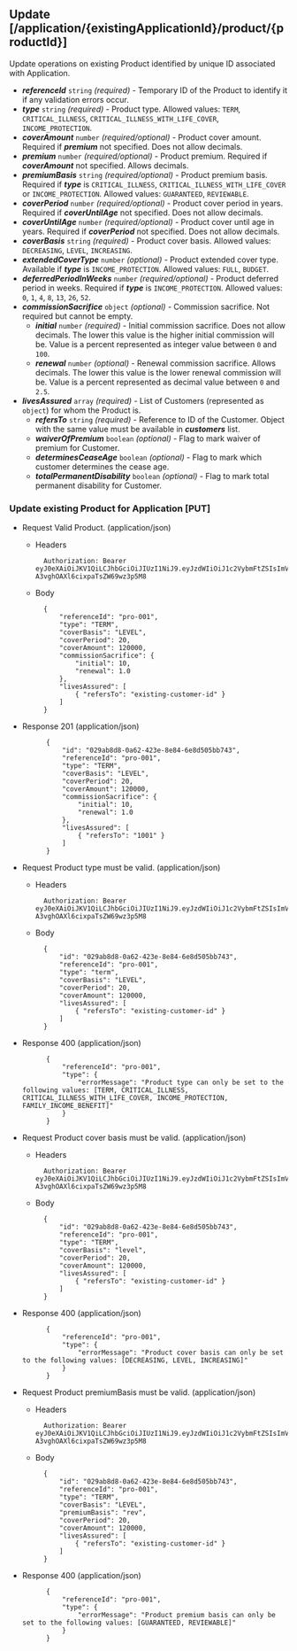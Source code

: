 ## Update [/application/{existingApplicationId}/product/{productId}]
Update operations on existing Product identified by unique ID associated with Application.

- ***referenceId*** `string` *(required)* - Temporary ID of the Product to identify it if any validation errors occur.
- ***type*** `string` *(required)* - Product type. Allowed values: `TERM`, `CRITICAL_ILLNESS`, `CRITICAL_ILLNESS_WITH_LIFE_COVER`, `INCOME_PROTECTION`.
- ***coverAmount*** `number` *(required/optional)* - Product cover amount. Required if ***premium*** not specified. Does not allow decimals.
- ***premium*** `number` *(required/optional)* - Product premium. Required if ***coverAmount*** not specified. Allows decimals.
- ***premiumBasis*** `string` *(required/optional)* - Product premium basis. Required if ***type*** is `CRITICAL_ILLNESS`, `CRITICAL_ILLNESS_WITH_LIFE_COVER` or `INCOME_PROTECTION`. Allowed values: `GUARANTEED`, `REVIEWABLE`.
- ***coverPeriod*** `number` *(required/optional)* - Product cover period in years. Required if ***coverUntilAge*** not specified. Does not allow decimals.
- ***coverUntilAge*** `number` *(required/optional)* - Product cover until age in years. Required if ***coverPeriod*** not specified.  Does not allow decimals.
- ***coverBasis*** `string` *(required)* - Product cover basis. Allowed values: `DECREASING`, `LEVEL`, `INCREASING`.
- ***extendedCoverType*** `number` *(optional)* - Product extended cover type. Available if ***type*** is `INCOME_PROTECTION`. Allowed values: `FULL`, `BUDGET`.
- ***deferredPeriodInWeeks*** `number` *(required/optional)* - Product deferred period in weeks. Required if ***type*** is `INCOME_PROTECTION`. Allowed values: `0`, `1`, `4`, `8`, `13`, `26`, `52`.
- ***commissionSacrifice*** `object` *(optional)* - Commission sacrifice. Not required but cannot be empty.
    - ***initial***  `number` *(required)* - Initial commission sacrifice. Does not allow decimals. The lower this value is the higher initial commission will be. Value is a percent represented as integer value between `0` and `100`.
    - ***renewal***  `number` *(optional)* - Renewal commission sacrifice. Allows decimals. The lower this value is the lower renewal commission will be. Value is a percent represented as decimal value between `0` and `2.5`.
- ***livesAssured*** `array` *(required)* - List of Customers (represented as `object`) for whom the Product is.
    - ***refersTo*** `string` *(required)* - Reference to ID of the Customer. Object with the same value must be available in ***customers*** list.
    - ***waiverOfPremium*** `boolean` *(optional)* - Flag to mark waiver of premium for Customer.
    - ***determinesCeaseAge*** `boolean` *(optional)* - Flag to mark which customer determines the cease age.
    - ***totalPermanentDisability*** `boolean` *(optional)* - Flag to mark total permanent disability for Customer.

### Update existing Product for Application [PUT]
+ Request Valid Product. (application/json)

    + Headers

            Authorization: Bearer eyJ0eXAiOiJKV1QiLCJhbGciOiJIUzI1NiJ9.eyJzdWIiOiJ1c2VybmFtZSIsImV4cCI6MTQyMjU0MDAzMH0.oyMYL7t57jhBvw-A3vghOAXl6cixpaTsZW69wz3p5M8

    + Body

            {
                "referenceId": "pro-001",
                "type": "TERM",
                "coverBasis": "LEVEL",
                "coverPeriod": 20,
                "coverAmount": 120000,
                "commissionSacrifice": {
                    "initial": 10,
                    "renewal": 1.0
                },
                "livesAssured": [
                    { "refersTo": "existing-customer-id" }
                ]
            }

+ Response 201 (application/json)

            {
                "id": "029ab8d8-0a62-423e-8e84-6e8d505bb743",
                "referenceId": "pro-001",
                "type": "TERM",
                "coverBasis": "LEVEL",
                "coverPeriod": 20,
                "coverAmount": 120000,
                "commissionSacrifice": {
                    "initial": 10,
                    "renewal": 1.0
                },
                "livesAssured": [
                    { "refersTo": "1001" }
                ]
            }

+ Request Product type must be valid. (application/json)

    + Headers

            Authorization: Bearer eyJ0eXAiOiJKV1QiLCJhbGciOiJIUzI1NiJ9.eyJzdWIiOiJ1c2VybmFtZSIsImV4cCI6MTQyMjU0MDAzMH0.oyMYL7t57jhBvw-A3vghOAXl6cixpaTsZW69wz3p5M8

    + Body

            {
                "id": "029ab8d8-0a62-423e-8e84-6e8d505bb743",
                "referenceId": "pro-001",
                "type": "term",
                "coverBasis": "LEVEL",
                "coverPeriod": 20,
                "coverAmount": 120000,
                "livesAssured": [
                    { "refersTo": "existing-customer-id" }
                ]
            }

+ Response 400 (application/json)

            {
                "referenceId": "pro-001",
                "type": {
                    "errorMessage": "Product type can only be set to the following values: [TERM, CRITICAL_ILLNESS, CRITICAL_ILLNESS_WITH_LIFE_COVER, INCOME_PROTECTION, FAMILY_INCOME_BENEFIT]"
                }
            }

+ Request Product cover basis must be valid. (application/json)

    + Headers

            Authorization: Bearer eyJ0eXAiOiJKV1QiLCJhbGciOiJIUzI1NiJ9.eyJzdWIiOiJ1c2VybmFtZSIsImV4cCI6MTQyMjU0MDAzMH0.oyMYL7t57jhBvw-A3vghOAXl6cixpaTsZW69wz3p5M8

    + Body

            {
                "id": "029ab8d8-0a62-423e-8e84-6e8d505bb743",
                "referenceId": "pro-001",
                "type": "TERM",
                "coverBasis": "level",
                "coverPeriod": 20,
                "coverAmount": 120000,
                "livesAssured": [
                    { "refersTo": "existing-customer-id" }
                ]
            }

+ Response 400 (application/json)

            {
                "referenceId": "pro-001",
                "type": {
                    "errorMessage": "Product cover basis can only be set to the following values: [DECREASING, LEVEL, INCREASING]"
                }
            }

+ Request Product premiumBasis must be valid. (application/json)

    + Headers

            Authorization: Bearer eyJ0eXAiOiJKV1QiLCJhbGciOiJIUzI1NiJ9.eyJzdWIiOiJ1c2VybmFtZSIsImV4cCI6MTQyMjU0MDAzMH0.oyMYL7t57jhBvw-A3vghOAXl6cixpaTsZW69wz3p5M8

    + Body

            {
                "id": "029ab8d8-0a62-423e-8e84-6e8d505bb743",
                "referenceId": "pro-001",
                "type": "TERM",
                "coverBasis": "LEVEL",
                "premiumBasis": "rev",
                "coverPeriod": 20,
                "coverAmount": 120000,
                "livesAssured": [
                    { "refersTo": "existing-customer-id" }
                ]
            }

+ Response 400 (application/json)

            {
                "referenceId": "pro-001",
                "type": {
                    "errorMessage": "Product premium basis can only be set to the following values: [GUARANTEED, REVIEWABLE]"
                }
            }
